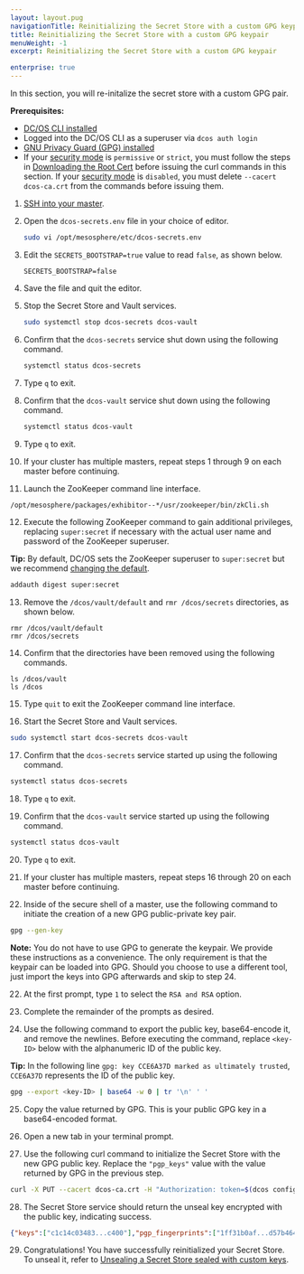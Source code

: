 ```yaml
---
layout: layout.pug
navigationTitle: Reinitializing the Secret Store with a custom GPG keypair
title: Reinitializing the Secret Store with a custom GPG keypair
menuWeight: -1
excerpt: Reinitializing the Secret Store with a custom GPG keypair

enterprise: true
---
```

<!-- The source repository for this topic is https://github.com/dcos/dcos-docs-site -->
<!-- Note from editor: This is a 'hidden' page, so do not add a navigationTitle value other than a blank or a > character. -->
In this section, you will re-initalize the secret store with a custom GPG pair.

**Prerequisites:**

- [DC/OS CLI installed](/1.11/cli/install/)
- Logged into the DC/OS CLI as a superuser via `dcos auth login`
- [GNU Privacy Guard (GPG) installed](http://brewformulas.org/Gnupg)
- If your [security mode](/1.11/installing/ent/custom/configuration/configuration-parameters/#security) is `permissive` or `strict`, you must follow the steps in [Downloading the Root Cert](/1.11/security/ent/tls-ssl/get-cert/) before issuing the curl commands in this section. If your [security mode](/1.11/installing/ent/custom/configuration/configuration-parameters/#security) is `disabled`, you must delete `--cacert dcos-ca.crt` from the commands before issuing them.

1. [SSH into your master](/1.11/administering-clusters/sshcluster/).

2. Open the `dcos-secrets.env` file in your choice of editor.

   ```bash
   sudo vi /opt/mesosphere/etc/dcos-secrets.env
   ```

3. Edit the `SECRETS_BOOTSTRAP=true` value to read `false`, as shown below.

   ```
   SECRETS_BOOTSTRAP=false
   ```

4. Save the file and quit the editor.

5. Stop the Secret Store and Vault services.

   ```bash
   sudo systemctl stop dcos-secrets dcos-vault
   ```

6. Confirm that the `dcos-secrets` service shut down using the following command.

   ```bash
   systemctl status dcos-secrets
   ```

7. Type `q` to exit.

8. Confirm that the `dcos-vault` service shut down using the following command.

   ```bash
   systemctl status dcos-vault
   ```
9. Type `q` to exit.

10. If your cluster has multiple masters, repeat steps 1 through 9 on each master before continuing.

11. Launch the ZooKeeper command line interface.

   ```bash
   /opt/mesosphere/packages/exhibitor--*/usr/zookeeper/bin/zkCli.sh
   ```

12. Execute the following ZooKeeper command to gain additional privileges, replacing `super:secret` if necessary with the actual user name and password of the ZooKeeper superuser.

   **Tip:** By default, DC/OS sets the ZooKeeper superuser to `super:secret` but we recommend [changing the default](/1.11/installing/ent/custom/configuration/configuration-parameters/#zk-superuser).

   ```bash
   addauth digest super:secret
   ```

13. Remove the `/dcos/vault/default` and `rmr /dcos/secrets` directories, as shown below.

   ```
   rmr /dcos/vault/default
   rmr /dcos/secrets
   ```

14. Confirm that the directories have been removed using the following commands.

   ```
   ls /dcos/vault
   ls /dcos
   ```

15. Type `quit` to exit the ZooKeeper command line interface.

16. Start the Secret Store and Vault services.

   ```bash
   sudo systemctl start dcos-secrets dcos-vault
   ```

17. Confirm that the `dcos-secrets` service started up using the following command.

   ```bash
   systemctl status dcos-secrets
   ```

18. Type `q` to exit.

19. Confirm that the `dcos-vault` service started up using the following command.

   ```bash
   systemctl status dcos-vault
   ```

20. Type `q` to exit.

21. If your cluster has multiple masters, repeat steps 16 through 20 on each master before continuing.

21. Inside of the secure shell of a master, use the following command to initiate the creation of a new GPG public-private key pair.

   ```bash
   gpg --gen-key
   ```

   **Note:** You do not have to use GPG to generate the keypair. We provide these instructions as a convenience. The only requirement is that the keypair can be loaded into GPG. Should you choose to use a different tool, just import the keys into GPG afterwards and skip to step 24.

22. At the first prompt, type `1` to select the `RSA and RSA` option.

23. Complete the remainder of the prompts as desired.

24. Use the following command to export the public key, base64-encode it, and remove the newlines. Before executing the command, replace `<key-ID>` below with the alphanumeric ID of the public key.

   **Tip:** In the following line `gpg: key CCE6A37D marked as ultimately trusted`, `CCE6A37D` represents the ID of the public key.

   ```bash
   gpg --export <key-ID> | base64 -w 0 | tr '\n' ' '
   ```

25. Copy the value returned by GPG. This is your public GPG key in a base64-encoded format.

26. Open a new tab in your terminal prompt.

27. Use the following curl command to initialize the Secret Store with the new GPG public key. Replace the `"pgp_keys"` value with the value returned by GPG in the previous step.

   ```bash
   curl -X PUT --cacert dcos-ca.crt -H "Authorization: token=$(dcos config show core.dcos_acs_token)" -d '{"shares":1,"threshold":1,"pgp_keys":["mQIN...xQPE="]}' $(dcos config show core.dcos_url)/secrets/v1/init/default -H 'Content-Type: application/json'
   ```

28. The Secret Store service should return the unseal key encrypted with the public key, indicating success.

   ```json
   {"keys":["c1c14c03483...c400"],"pgp_fingerprints":["1ff31b0af...d57b464df4"],"root_token":"da8e3b55-8719-4594-5378-4a9f3498387f"}
   ```

29. Congratulations! You have successfully reinitialized your Secret Store. To unseal it, refer to [Unsealing a Secret Store sealed with custom keys](/1.11/security/ent/secrets/unseal-store/#unseal-cust-keys).
